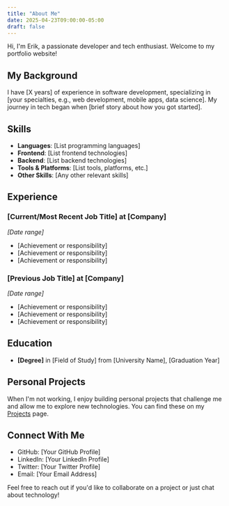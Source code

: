 ```yaml
---
title: "About Me"
date: 2025-04-23T09:00:00-05:00
draft: false
---
```


Hi, I'm Erik, a passionate developer and tech enthusiast. Welcome to my portfolio website!

## My Background

I have [X years] of experience in software development, specializing in [your specialties, e.g., web development, mobile apps, data science]. My journey in tech began when [brief story about how you got started].

## Skills

- **Languages**: [List programming languages]
- **Frontend**: [List frontend technologies]
- **Backend**: [List backend technologies]
- **Tools & Platforms**: [List tools, platforms, etc.]
- **Other Skills**: [Any other relevant skills]

## Experience

### [Current/Most Recent Job Title] at [Company]
*[Date range]*

- [Achievement or responsibility]
- [Achievement or responsibility]
- [Achievement or responsibility]

### [Previous Job Title] at [Company]
*[Date range]*

- [Achievement or responsibility]
- [Achievement or responsibility]
- [Achievement or responsibility]

## Education

- **[Degree]** in [Field of Study] from [University Name], [Graduation Year]

## Personal Projects

When I'm not working, I enjoy building personal projects that challenge me and allow me to explore new technologies. You can find these on my [Projects](/projects) page.

## Connect With Me

- GitHub: [Your GitHub Profile]
- LinkedIn: [Your LinkedIn Profile]
- Twitter: [Your Twitter Profile]
- Email: [Your Email Address]

Feel free to reach out if you'd like to collaborate on a project or just chat about technology!